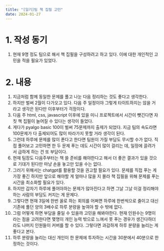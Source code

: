 ```yaml
---
title: "[일기]팀 책 집필 고민"
date: 2024-01-27
---
```


# 1. 작성 동기
1. 현재 9명 정도 팀으로 해서 책 집필을 구성하려고 하고 있다. 이에 대한 개인적인 고민을 적을 필요가 있었다. 

# 2. 내용
1. 지금처럼 함께 동일한 문제를 풀고 나눈 다음 정리하는 것도 좋다고 생각한다.
2. 하지만 벌써 2월이 다가오고 있다. 다음 주 일정이야 그렇게 타이트하지는 않을 거라고 생각은 된다만 이후부터가 걱정이다.
3. 다음 주 html, css, javascript 이후에 있을 미니 프로젝트에서 시간이 뺏긴다면 자칫 책 집필이 늘어질 수 있다는 생각이 들었다.
4. 게다가 pyalgo basic 100이 벌써 75문제까지 출제가 되었다. 지금 팀의 속도라면 100문제가 다 출제되어도 많이 따라가지 못할 거라 생각이 된다.
5. 그런데 하루에 문제를 많이 푼다고 한다면 팀원이 가질 부담도 무시할 수가 없다. 직접 풀어보고 고민하면 한 두 문제 푸는 데도 시간이 많이 걸리는 데, 일정에 끌려가서 급하게 하는 건 또 부담이다.
6. 현재 팀장도 다음주부터는 책 쓸 준비를 해야한다고 해서 더 좋은 결과가 있을 것으로 기대가 된다만 마냥 손을 놓고만 있을 수는 없다.
7. 그러기 위해서는 chatgpt를 활용할 것을 권고할 필요가 있다. 문제를 직접 푸는 게 가장 좋긴 하지만 앞으로 해야할 게 얼마나 많을 지 몰라 책 집필을 위해 문제를 푸는 시간을 최소화할 필요가 있다.
8. 하지만 갑자기 하루에 풀어야하는 문제가 많아진다고 하면 그날 그날 이걸 정리해야하는 사람의 부담도 커지는 게 문제다.
9. 그렇다면 현재 3일에 한번 꼴로 하는 회의를 어쩌면 하루에 한번씩으로 줄이고 대신 기존에 풀던 양의 3배수로 하루 분량을 높여야 할 수 밖에 없다.
10. 그럼 어떻게 하면 부담을 줄일 수 있을까 고민을 해봐야한다. 현재 인원수는 9명이라는 점을 고려한다면 몇명이 개인 능력 밖으로 느껴서 못 푸는 경우가 생긴다하더라도 나머지 인원들이 커버를 할 수 있다. 그렇다면 과감하게 하루 분량을 늘리는 게 좋다고 본다.
11. 하루 분량을 늘리는 대신 개인이 한 문제에 투자하는 시간을 30분에서 40분으로 한정하는 것이다. 